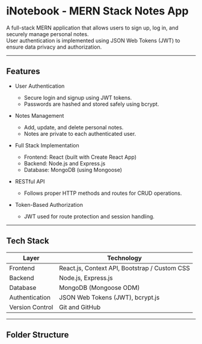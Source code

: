 # iNotebook - MERN Stack Notes App

A full-stack MERN application that allows users to sign up, log in, and securely manage personal notes.  
User authentication is implemented using JSON Web Tokens (JWT) to ensure data privacy and authorization.

---

## Features

- User Authentication  
  - Secure login and signup using JWT tokens.  
  - Passwords are hashed and stored safely using bcrypt.

- Notes Management  
  - Add, update, and delete personal notes.  
  - Notes are private to each authenticated user.

- Full Stack Implementation  
  - Frontend: React (built with Create React App)  
  - Backend: Node.js and Express.js  
  - Database: MongoDB (using Mongoose)

- RESTful API  
  - Follows proper HTTP methods and routes for CRUD operations.

- Token-Based Authorization  
  - JWT used for route protection and session handling.

---

## Tech Stack

| Layer | Technology |
|-------|-------------|
| Frontend | React.js, Context API, Bootstrap / Custom CSS |
| Backend | Node.js, Express.js |
| Database | MongoDB (Mongoose ODM) |
| Authentication | JSON Web Tokens (JWT), bcrypt.js |
| Version Control | Git and GitHub |

---

## Folder Structure

